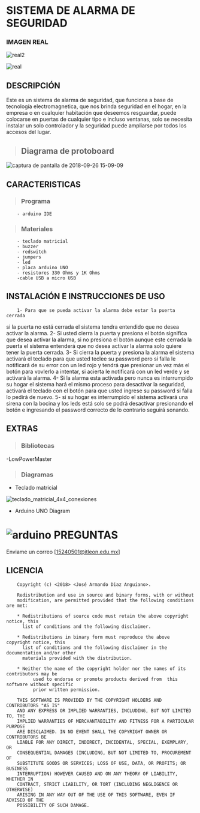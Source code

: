 SISTEMA DE ALARMA DE SEGURIDAD 
==============================

### IMAGEN REAL
![real2](https://user-images.githubusercontent.com/43178846/46343675-2ce25780-c604-11e8-8f48-04687a7829ca.jpeg)

![real](https://user-images.githubusercontent.com/43178846/46343686-34096580-c604-11e8-9c25-71cdadaa2e1c.jpeg)

## DESCRIPCIÓN


Este es un sistema de alarma de seguridad, que funciona a base de tecnología electromagnetica, que nos brinda seguridad en el hogar, en la empresa o en cualquier habitación que deseemos resguardar, puede colocarse en puertas de cualquier tipo e incluso ventanas, solo se necesita instalar un solo controlador  y la seguridad puede ampliarse por todos los accesos del lugar.

> ## Diagrama de protoboard

![captura de pantalla de 2018-09-26 15-09-09](https://user-images.githubusercontent.com/43178846/46112883-cdbeb600-c1b1-11e8-82af-de3ba27fbf9d.png)


## CARACTERISTICAS 
> ### Programa
        - arduino IDE

> ### Materiales 
        - teclado matricial
        - buzzer
        - redswitch
        - jumpers
        - led
        - placa arduino UNO
        - resistores 330 Ohms y 1K Ohms
        -cable USB a micro USB


## INSTALACIÓN E INSTRUCCIONES DE USO
		1- Para que se pueda activar la alarma debe estar la puerta cerrada
si la puerta no está cerrada el sistema tendra entendido que no desea activar la alarma.
		2- Si usted cierra la puerta y presiona el botón significa que desea 
activar la alarma, si no presiona el botón aunque este cerrada la puerta el sistema 
entenderá que no desea activar la alarma solo quiere tener la puerta cerrada.
		3- Si cierra la puerta y presiona la alarma el sistema activará el teclado
para que usted teclee su password pero si falla le notificará de su error con un led rojo y tendrá que presionar un vez más el 
botón para vovlerlo a intentar, si acierta le notificará con un led verde y se activará la
alarma.
		4- Si la alarma esta activada pero nunca es interrumpido su hogar el sistema
hará el mismo proceso para desactivar la seguridad, activará el teclado con el botón para que usted ingrese su password si falla lo pedirá de nuevo.
		5- si su hogar es interrumpido el sistema activará una sirena con la bocina y 
los leds está solo se podrá desactivar presionando el botón e ingresando el password correcto
de lo contrario seguirá sonando.


## EXTRAS 
> ### Bibliotecas 
-LowPowerMaster

> ### Diagramas 
- Teclado matricial

![teclado_matricial_4x4_conexiones](https://user-images.githubusercontent.com/43178846/46113427-efb93800-c1b3-11e8-8c5d-08d20dafbcfb.png)
- Arduino UNO Diagram
 
![arduino](https://user-images.githubusercontent.com/43178846/46113664-ee3c3f80-c1b4-11e8-9f07-9cddca570c8e.jpg)
PREGUNTAS
=========

Enviame un correo [15240501@itleon.edu.mx]

## LICENCIA 
		Copyright (c) <2018> <José Armando Diaz Anguiano>.

		Redistribution and use in source and binary forms, with or without
		modification, are permitted provided that the following conditions are met:

		* Redistributions of source code must retain the above copyright notice, this 
		  list of conditions and the following disclaimer.

		* Redistributions in binary form must reproduce the above copyright notice, this
	 	  list of conditions and the following disclaimer in the documentation and/or other
		  materials provided with the distribution.

		* Neither the name of the copyright holder nor the names of its contributors may be
	          used to endorse or promote products derived from  this software without specific 
	          prior written permission.

		THIS SOFTWARE IS PROVIDED BY THE COPYRIGHT HOLDERS AND CONTRIBUTORS "AS IS"
		AND ANY EXPRESS OR IMPLIED WARRANTIES, INCLUDING, BUT NOT LIMITED TO, THE
		IMPLIED WARRANTIES OF MERCHANTABILITY AND FITNESS FOR A PARTICULAR PURPOSE
		ARE DISCLAIMED. IN NO EVENT SHALL THE COPYRIGHT OWNER OR CONTRIBUTORS BE
		LIABLE FOR ANY DIRECT, INDIRECT, INCIDENTAL, SPECIAL, EXEMPLARY, OR
		CONSEQUENTIAL DAMAGES (INCLUDING, BUT NOT LIMITED TO, PROCUREMENT OF
		SUBSTITUTE GOODS OR SERVICES; LOSS OF USE, DATA, OR PROFITS; OR BUSINESS
		INTERRUPTION) HOWEVER CAUSED AND ON ANY THEORY OF LIABILITY, WHETHER IN
		CONTRACT, STRICT LIABILITY, OR TORT (INCLUDING NEGLIGENCE OR OTHERWISE)
		ARISING IN ANY WAY OUT OF THE USE OF THIS SOFTWARE, EVEN IF ADVISED OF THE
		POSSIBILITY OF SUCH DAMAGE.

